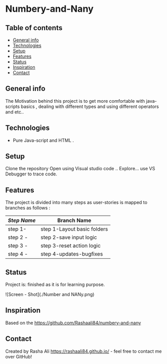 # Numbery-and-Nany

## Table of contents

- [General info](#general-info)
- [Technologies](#technologies)
- [Setup](#setup)
- [Features](#features)
- [Status](#status)
- [Inspiration](#inspiration)
- [Contact](#contact)

## General info

The Motivation behind this project is to get more comfortable with java-scripts basics , dealing with different types and using different operators and etc..



## Technologies

- Pure Java-script and HTML .

## Setup

Clone the repository
Open using Visual studio code ..
Explore...
use VS Debugger to trace code.

## Features

The project is divided into many steps as user-stories is mapped to branches as follows :

| _Step Name_ | Branch Name    |
| ----------- | -------------- |
| step 1-     | step 1-Layout basic folders         |
| step 2 -    |  step 2-save input logic     |
| step 3 -    | step 3-reset action logic |
| step 4 -    |  step 4-updates-bugfixes     |

## Status

Project is: finished as it is for learning purpose.

![Screen - Shot](./Number and NANy.png)

## Inspiration

Based on the https://github.com/Rashaali84/numbery-and-nany

## Contact

Created by Rasha Ali https://rashaali84.github.io/ - feel free to contact me over GitHub!
